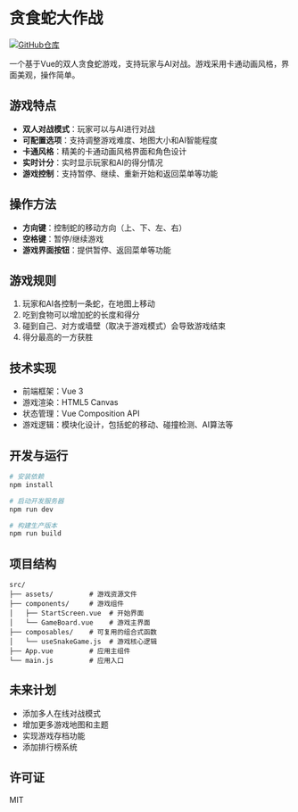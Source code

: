 # 贪食蛇大作战

[![GitHub仓库](https://img.shields.io/badge/GitHub-snake--game--vue-brightgreen)](https://github.com/hyj1991/snake-game-vue)

一个基于Vue的双人贪食蛇游戏，支持玩家与AI对战。游戏采用卡通动画风格，界面美观，操作简单。

## 游戏特点

- **双人对战模式**：玩家可以与AI进行对战
- **可配置选项**：支持调整游戏难度、地图大小和AI智能程度
- **卡通风格**：精美的卡通动画风格界面和角色设计
- **实时计分**：实时显示玩家和AI的得分情况
- **游戏控制**：支持暂停、继续、重新开始和返回菜单等功能

## 操作方法

- **方向键**：控制蛇的移动方向（上、下、左、右）
- **空格键**：暂停/继续游戏
- **游戏界面按钮**：提供暂停、返回菜单等功能

## 游戏规则

1. 玩家和AI各控制一条蛇，在地图上移动
2. 吃到食物可以增加蛇的长度和得分
3. 碰到自己、对方或墙壁（取决于游戏模式）会导致游戏结束
4. 得分最高的一方获胜

## 技术实现

- 前端框架：Vue 3
- 游戏渲染：HTML5 Canvas
- 状态管理：Vue Composition API
- 游戏逻辑：模块化设计，包括蛇的移动、碰撞检测、AI算法等

## 开发与运行

```bash
# 安装依赖
npm install

# 启动开发服务器
npm run dev

# 构建生产版本
npm run build
```

## 项目结构

```
src/
├── assets/         # 游戏资源文件
├── components/     # 游戏组件
│   ├── StartScreen.vue  # 开始界面
│   └── GameBoard.vue    # 游戏主界面
├── composables/    # 可复用的组合式函数
│   └── useSnakeGame.js  # 游戏核心逻辑
├── App.vue         # 应用主组件
└── main.js         # 应用入口
```

## 未来计划

- 添加多人在线对战模式
- 增加更多游戏地图和主题
- 实现游戏存档功能
- 添加排行榜系统

## 许可证

MIT

